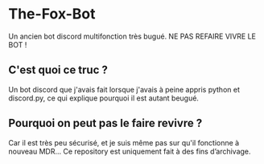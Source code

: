 # The-Fox-Bot
Un ancien bot discord multifonction très bugué. NE PAS REFAIRE VIVRE LE BOT !
## C'est quoi ce truc ?
Un bot discord que j'avais fait lorsque j'avais à peine appris python et discord.py, ce qui explique pourquoi il est autant beugué.
## Pourquoi on peut pas le faire revivre ?
Car il est très peu sécurisé, et je suis même pas sur qu'il fonctionne à nouveau MDR...
Ce repository est uniquement fait à des fins d’archivage.
